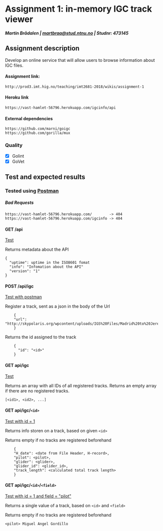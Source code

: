 # Assignment 1: in-memory IGC track viewer

##### Martin Brådalen  |  martbraa@stud.ntnu.no  |  Studnr: 473145

## Assignment description
Develop an online service that will allow users to browse information about IGC files.

#### Assignment link: 
    http://prod3.imt.hig.no/teaching/imt2681-2018/wikis/assignment-1

#### Heroku link 
    https://vast-hamlet-56796.herokuapp.com/igcinfo/api
    
#### External dependencies
    https://github.com/marni/goigc
    https://github.com/gorilla/mux
 
### Quality
- [x] Golint
- [x] GoVet

## Test and expected results

### Tested using [Postman](https://www.getpostman.com/)

##### Bad Requests
    https://vast-hamlet-56796.herokuapp.com/        -> 404
    https://vast-hamlet-56796.herokuapp.com/igcinfo -> 404


#### GET /api
[Test](https://vast-hamlet-56796.herokuapp.com/igcinfo/api)

Returns metadata about the API

    {
      "uptime": uptime in the ISO8601 fomat
      "info": "Infomation about the API"
      "version": "1"
    }

#### POST /api/igc
[Test with postman](https://www.getpostman.com/)

Register a track, sent as a json in the body of the Url

        {
        "url": "http://skypolaris.org/wpcontent/uploads/IGS%20Files/Madrid%20to%20Jerez.igc"
        }

Returns the id assigned to the track

        {
          "id": "<id>"
        }

#### GET api/igc
[Test](https://vast-hamlet-56796.herokuapp.com/igcinfo/api/igc)

Returns an array with all IDs of all registered tracks.
Returns an empty array if there are no registered tracks.

    [<id1>, <id2>, ...]

#### GET api/igc/`<id>`
[Test with id = 1 ](https://vast-hamlet-56796.herokuapp.com/igcinfo/api/igc/1)

Returns info storen on a track, based on given `<id>`

Returns empty if no tracks are registered beforehand


        {
        "H_date": <date from File Header, H-record>,
        "pilot": <pilot>,
        "glider": <glider>,
        "glider_id": <glider_id>,
        "track_length": <calculated total track length>
        }

#### GET api/igc/`<id>`/`<field>`
[Test with id = 1 and field = "pilot"](https://vast-hamlet-56796.herokuapp.com/igcinfo/api/igc/1/pilot)

Returns a single value of a track, based on `<id>` and `<field>`

Returns empty if no tracks are registered beforehand

    <pilot> Miguel Angel Gordillo
